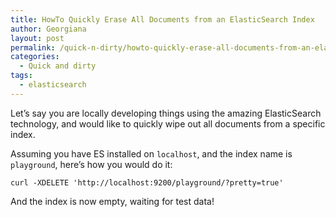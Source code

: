 ```yaml
---
title: HowTo Quickly Erase All Documents from an ElasticSearch Index
author: Georgiana
layout: post
permalink: /quick-n-dirty/howto-quickly-erase-all-documents-from-an-elasticsearch-index/
categories:
  - Quick and dirty
tags:
  - elasticsearch
---
```

Let&#8217;s say you are locally developing things using the amazing ElasticSearch technology, and would like to quickly wipe out all documents from a specific index.

Assuming you have ES installed on `localhost`, and the index name is `playground`, here&#8217;s how you would do it:

`curl -XDELETE 'http://localhost:9200/playground/?pretty=true'`

And the index is now empty, waiting for test data!